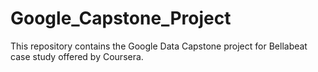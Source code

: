 # Google_Capstone_Project
This repository contains the Google Data Capstone project for Bellabeat case study offered by Coursera.
